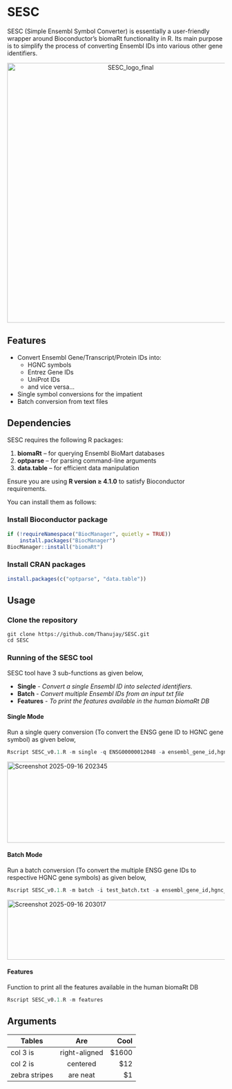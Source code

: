 # SESC
SESC (Simple Ensembl Symbol Converter) is essentially a user-friendly wrapper around Bioconductor’s biomaRt functionality in R. Its main purpose is to simplify the process of converting Ensembl IDs into various other gene identifiers.
<p align="center">
  <img width="556" height="602" alt="SESC_logo_final" src="https://github.com/user-attachments/assets/194b12cd-2418-45b4-9c25-f7c5c88e4b24" />
</p>

## Features

- Convert Ensembl Gene/Transcript/Protein IDs into:
  - HGNC symbols
  - Entrez Gene IDs
  - UniProt IDs
  - and vice versa…
- Single symbol conversions for the impatient
- Batch conversion from text files

## Dependencies

SESC requires the following R packages:

1. **biomaRt** – for querying Ensembl BioMart databases
2. **optparse** – for parsing command-line arguments
3. **data.table** – for efficient data manipulation

Ensure you are using **R version ≥ 4.1.0** to satisfy Bioconductor requirements.

You can install them as follows:

### Install Bioconductor package
```R
if (!requireNamespace("BiocManager", quietly = TRUE))
    install.packages("BiocManager")
BiocManager::install("biomaRt")
```

### Install CRAN packages
```R
install.packages(c("optparse", "data.table"))
```

## Usage

### Clone the repository
```
git clone https://github.com/Thanujay/SESC.git
cd SESC
```

### Running of the SESC tool

SESC tool have 3 sub-functions as given below,
- **Single** - *Convert a single Ensembl ID into selected identifiers.*
- **Batch** - *Convert multiple Ensembl IDs from an input txt file*
- **Features** - *To print the features available in the human biomaRt DB*

#### Single Mode
Run a single query conversion (To convert the ENSG gene ID to HGNC gene symbol) as given below,
```R
Rscript SESC_v0.1.R -m single -q ENSG00000012048 -a ensembl_gene_id,hgnc_symbol -f ensembl_gene_id -o stdin
```
<img width="1499" height="188" alt="Screenshot 2025-09-16 202345" src="https://github.com/user-attachments/assets/d52fe5ad-effa-4ace-863c-00202be815b4" />

#### Batch Mode
Run a batch conversion (To convert the multiple ENSG gene IDs to respective HGNC gene symbols) as given below,
```R
Rscript SESC_v0.1.R -m batch -i test_batch.txt -a ensembl_gene_id,hgnc_symbol -f ensembl_gene_id -o test_batch_output.txt
```
<img width="1626" height="139" alt="Screenshot 2025-09-16 203017" src="https://github.com/user-attachments/assets/0457830e-e5d7-49a7-8363-88f16060c350" />

#### Features
Function to print all the features available in the human biomaRt DB
```R
Rscript SESC_v0.1.R -m features
```
## Arguments

| Tables        | Are           | Cool  |
| ------------- |:-------------:| -----:|
| col 3 is      | right-aligned | $1600 |
| col 2 is      | centered      |   $12 |
| zebra stripes | are neat      |    $1 |

